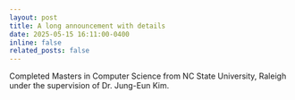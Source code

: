 ```yaml
---
layout: post
title: A long announcement with details
date: 2025-05-15 16:11:00-0400
inline: false
related_posts: false
---
```


Completed Masters in Computer Science from NC State University, Raleigh under the supervision of Dr. Jung-Eun Kim.

